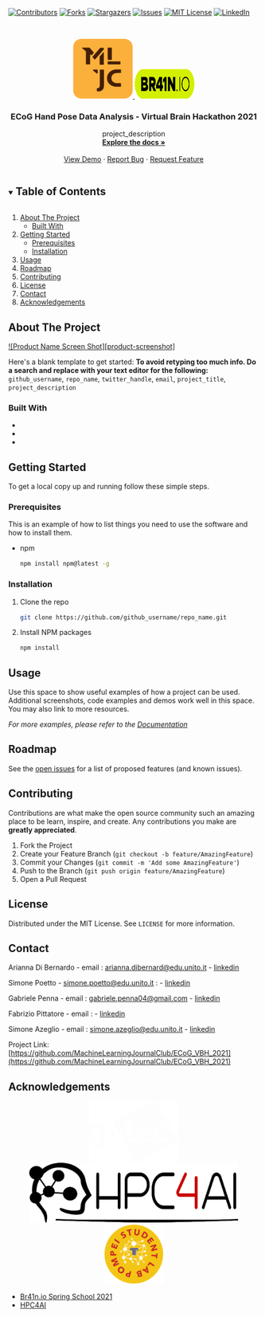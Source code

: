 <!-- PROJECT SHIELDS -->
<!--
*** I'm using markdown "reference style" links for readability.
*** Reference links are enclosed in brackets [ ] instead of parentheses ( ).
*** See the bottom of this document for the declaration of the reference variables
*** for contributors-url, forks-url, etc. This is an optional, concise syntax you may use.
*** https://www.markdownguide.org/basic-syntax/#reference-style-links
-->
[![Contributors][contributors-shield]][contributors-url]
[![Forks][forks-shield]][forks-url]
[![Stargazers][stars-shield]][stars-url]
[![Issues][issues-shield]][issues-url]
[![MIT License][license-shield]][license-url]
[![LinkedIn][linkedin-shield]][linkedin-url]



<!-- PROJECT LOGO -->
<br />
<p align="center">
  <a href="https://github.com/MachineLearningJournalClub/ECoG_VBH_2021">
    <img src="images/logo_mljc.png" alt="Logo" width="120" height="120">
    <img src="images/logo_brain_io.png" alt="Logo" width="120" height="60">
  </a>

  <h3 align="center">ECoG Hand Pose Data Analysis - Virtual Brain Hackathon 2021</h3>

  <p align="center">
    project_description
    <br />
    <a href="https://github.com/MachineLearningJournalClub/ECoG_VBH_2021"><strong>Explore the docs »</strong></a>
    <br />
    <br />
    <a href="https://github.com/MachineLearningJournalClub/ECoG_VBH_2021">View Demo</a>
    ·
    <a href="https://github.com/MachineLearningJournalClub/ECoG_VBH_2021">Report Bug</a>
    ·
    <a href="https://github.com/MachineLearningJournalClub/ECoG_VBH_2021">Request Feature</a>
  </p>
</p>



<!-- TABLE OF CONTENTS -->
<details open="open">
  <summary><h2 style="display: inline-block">Table of Contents</h2></summary>
  <ol>
    <li>
      <a href="#about-the-project">About The Project</a>
      <ul>
        <li><a href="#built-with">Built With</a></li>
      </ul>
    </li>
    <li>
      <a href="#getting-started">Getting Started</a>
      <ul>
        <li><a href="#prerequisites">Prerequisites</a></li>
        <li><a href="#installation">Installation</a></li>
      </ul>
    </li>
    <li><a href="#usage">Usage</a></li>
    <li><a href="#roadmap">Roadmap</a></li>
    <li><a href="#contributing">Contributing</a></li>
    <li><a href="#license">License</a></li>
    <li><a href="#contact">Contact</a></li>
    <li><a href="#acknowledgements">Acknowledgements</a></li>
  </ol>
</details>



<!-- ABOUT THE PROJECT -->
## About The Project

[![Product Name Screen Shot][product-screenshot]](https://example.com)

Here's a blank template to get started:
**To avoid retyping too much info. Do a search and replace with your text editor for the following:**
`github_username`, `repo_name`, `twitter_handle`, `email`, `project_title`, `project_description`


### Built With

* []()
* []()
* []()



<!-- GETTING STARTED -->
## Getting Started

To get a local copy up and running follow these simple steps.

### Prerequisites

This is an example of how to list things you need to use the software and how to install them.
* npm
  ```sh
  npm install npm@latest -g
  ```

### Installation

1. Clone the repo
   ```sh
   git clone https://github.com/github_username/repo_name.git
   ```
2. Install NPM packages
   ```sh
   npm install
   ```



<!-- USAGE EXAMPLES -->
## Usage

Use this space to show useful examples of how a project can be used. Additional screenshots, code examples and demos work well in this space. You may also link to more resources.

_For more examples, please refer to the [Documentation](https://example.com)_



<!-- ROADMAP -->
## Roadmap

See the [open issues](https://github.com/github_username/repo_name/issues) for a list of proposed features (and known issues).



<!-- CONTRIBUTING -->
## Contributing

Contributions are what make the open source community such an amazing place to be learn, inspire, and create. Any contributions you make are **greatly appreciated**.

1. Fork the Project
2. Create your Feature Branch (`git checkout -b feature/AmazingFeature`)
3. Commit your Changes (`git commit -m 'Add some AmazingFeature'`)
4. Push to the Branch (`git push origin feature/AmazingFeature`)
5. Open a Pull Request



<!-- LICENSE -->
## License

Distributed under the MIT License. See `LICENSE` for more information.



<!-- CONTACT -->
## Contact

Arianna Di Bernardo - email : [arianna.dibernard@edu.unito.it](arianna.dibernard@edu.unito.it) - [linkedin](https://www.linkedin.com/in/arianna-di-bernardo-043370121/)

Simone Poetto - [simone.poetto@edu.unito.it](simone.poetto@edu.unito.it) :  - [linkedin]()

Gabriele Penna  - email : [gabriele.penna04@gmail.com](gabriele.penna04@gmail.com) - [linkedin](https://www.linkedin.com/in/gabriele-penna/)

Fabrizio Pittatore - email :  - [linkedin]()

Simone Azeglio - email : [simone.azeglio@edu.unito.it](simone.azeglio@edu.unito.it) - [linkedin](https://www.linkedin.com/in/simoneazeglio/)

Project Link: [https://github.com/MachineLearningJournalClub/ECoG_VBH_2021](https://github.com/MachineLearningJournalClub/ECoG_VBH_2021)



<!-- ACKNOWLEDGEMENTS -->
## Acknowledgements

<p align="center">
  <a href="https://github.com/MachineLearningJournalClub/ECoG_VBH_2021">
    <img src="images/logo_gtec.png" alt="Logo" width="180" height="120">
    <img src="images/logo_hpc4ai.png" alt="Logo" width="420" height="120">
    <img src="images/logo_pompei.png" alt="Logo" width="120" height="120">
    
  </a>

* [Br41n.io Spring School 2021](https://www.br41n.io/Spring-School-2021)
* [HPC4AI](https://hpc4ai.it/)





<!-- MARKDOWN LINKS & IMAGES -->
<!-- https://www.markdownguide.org/basic-syntax/#reference-style-links -->
[contributors-shield]: https://img.shields.io/github/contributors/MachineLearningJournalClub/ECoG_VBH_2021.svg?style=for-the-badge
[contributors-url]: https://github.com/MachineLearningJournalClub/ECoG_VBH_2021/graphs/contributors
[forks-shield]: https://img.shields.io/github/forks/MachineLearningJournalClub/ECoG_VBH_2021.svg?style=for-the-badge
[forks-url]: https://github.com/MachineLearningJournalClub/ECoG_VBH_2021/network/members
[stars-shield]: https://img.shields.io/github/stars/MachineLearningJournalClub/ECoG_VBH_2021.svg?style=for-the-badge
[stars-url]: https://github.com/MachineLearningJournalClub/ECoG_VBH_2021/stargazers
[issues-shield]: https://img.shields.io/github/issues/MachineLearningJournalClub/ECoG_VBH_2021.svg?style=for-the-badge
[issues-url]: https://github.com/MachineLearningJournalClub/ECoG_VBH_2021/issues
[license-shield]: https://img.shields.io/github/license/MachineLearningJournalClub/ECoG_VBH_2021.svg?style=for-the-badge
[license-url]: https://github.com/MachineLearningJournalClub/ECoG_VBH_2021/blob/main/LICENSE.md
[linkedin-shield]: https://img.shields.io/badge/-LinkedIn-black.svg?style=for-the-badge&logo=linkedin&colorB=555
[linkedin-url]: https://www.linkedin.com/company/machine-learning-journal-club
